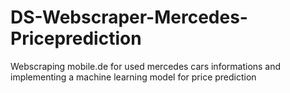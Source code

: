 # DS-Webscraper-Mercedes-Priceprediction
 Webscraping mobile.de for used mercedes cars informations and implementing a machine learning model for price prediction
